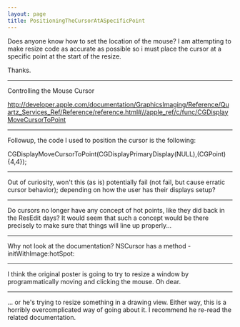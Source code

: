 ```yaml
---
layout: page
title: PositioningTheCursorAtASpecificPoint
---
```


Does anyone know how to set the location of the mouse? I am attempting to make resize code as accurate as possible so i must place the cursor at a specific point at the start of the resize.

Thanks.

----

Controlling the Mouse Cursor

http://developer.apple.com/documentation/GraphicsImaging/Reference/Quartz_Services_Ref/Reference/reference.html#//apple_ref/c/func/CGDisplayMoveCursorToPoint

----

Followup, the code I used to position the cursor is the following:
    
CGDisplayMoveCursorToPoint(CGDisplayPrimaryDisplay(NULL),(CGPoint){4,4});


----

Out of curiosity, won't this (as is) potentially fail (not fail, but cause erratic cursor behavior); depending on how the user has their displays setup?

----

Do cursors no longer have any concept of hot points, like they did back in the ResEdit days? It would seem that such a concept would be there precisely to make sure that things will line up properly...

----

Why not look at the documentation? NSCursor has a method     -initWithImage:hotSpot:

----

I think the original poster is going to try to resize a window by programmatically moving and clicking the mouse. Oh dear.

----

... or he's trying to resize something in a drawing view. Either way, this is a horribly overcomplicated way of going about it. I recommend he re-read the related documentation.

